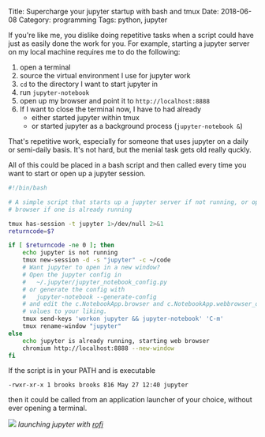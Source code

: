 Title: Supercharge your jupyter startup with bash and tmux
Date: 2018-06-08
Category: programming
Tags: python, jupyter

If you're like me, you dislike doing repetitive tasks when a script could have
just as easily done the work for you. For example, starting a jupyter server on
my local machine requires me to do the following:

1. open a terminal
1. source the virtual environment I use for jupyter work
1. `cd` to the directory I want to start jupyter in
1. run `jupyter-notebook`
1. open up my browser and point it to `http://localhost:8888`
1. If I want to close the terminal now, I have to had already
    * either started jupyter within tmux
    * or started jupyter as a background process (`jupyter-notebook &`)

That's repetitive work, especially for someone that uses jupyter on a daily or
semi-daily basis. It's not hard, but the menial task gets old really quckly.

All of this could be placed in a bash script and then called every time you
want to start or open up a jupyter session.
```bash
#!/bin/bash

# A simple script that starts up a jupyter server if not running, or opens the
# browser if one is already running

tmux has-session -t jupyter 1>/dev/null 2>&1
returncode=$?

if [ $returncode -ne 0 ]; then
    echo jupyter is not running
    tmux new-session -d -s "jupyter" -c ~/code
    # Want jupyter to open in a new window?
    # Open the jupyter config in
    #   ~/.jupyter/jupyter_notebook_config.py
    # or generate the config with
    #   jupyter-notebook --generate-config
    # and edit the c.NotebookApp.browser and c.NotebookApp.webbrowser_open_new
    # values to your liking.
    tmux send-keys 'workon jupyter && jupyter-notebook' 'C-m'
    tmux rename-window "jupyter"
else
    echo jupyter is already running, starting web browser
    chromium http://localhost:8888 --new-window
fi
```

If the script is in your PATH and is executable
```
-rwxr-xr-x 1 brooks brooks 816 May 27 12:40 jupyter
```

then it could be called from an application launcher of your choice, without
ever opening a terminal.

![]({filename}/images/start-jupyter.gif)
*launching jupyter with [rofi](https://github.com/DaveDavenport/rofi)*
